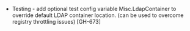 * Testing - add optional test config variable Misc.LdapContainer to override default LDAP  container location. 
  (can be used to overcome registry throttling issues) [GH-673]